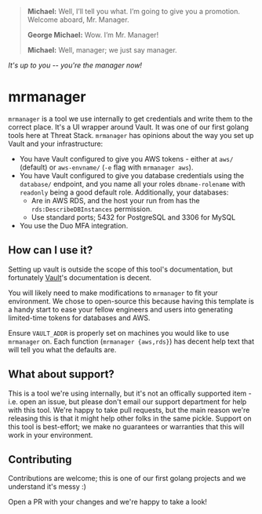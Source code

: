 >**Michael:** Well, I’ll tell you what. I’m going to give you a promotion. Welcome aboard, Mr. Manager.
>
>**George Michael:** Wow. I’m Mr. Manager!
>
>**Michael:** Well, manager; we just say manager.

_It's up to you -- you're the manager now!_

# mrmanager

`mrmanager` is a tool we use internally to get credentials and write them to the correct place. It's a UI wrapper around Vault. It was one of our first golang tools here at Threat Stack. `mrmanager` has opinions about the way you set up Vault and your infrastructure:

* You have Vault configured to give you AWS tokens - either at `aws/` (default) or `aws-envname/` (`-e` flag with `mrmanager aws`).
* You have Vault configured to give you database credentials using the `database/` endpoint, and you name all your roles `dbname-rolename` with `readonly` being a good default role. Additionally, your databases:
  * Are in AWS RDS, and the host your run from has the `rds:DescribeDBInstances` permission.
  * Use standard ports; 5432 for PostgreSQL and 3306 for MySQL
* You use the Duo MFA integration.

## How can I use it?
Setting up vault is outside the scope of this tool's documentation, but fortunately [Vault](https://www.vaultproject.io/docs/)'s documentation is decent.

You will likely need to make modifications to `mrmanager` to fit your environment. We chose to open-source this because having this template is a handy start to ease your fellow engineers and users into generating limited-time tokens for databases and AWS.

Ensure `VAULT_ADDR` is properly set on machines you would like to use `mrmanager` on. Each function (`mrmanager {aws,rds}`) has decent help text that will tell you what the defaults are. 

## What about support?

This is a tool we're using internally, but it's not an offically supported item - i.e. open an issue, but please don't email our support department for help with this tool. We're happy to take pull requests, but the main reason we're releasing this is that it might help other folks in the same pickle. Support on this tool is best-effort; we make no guarantees or warranties that this will work in your environment.

## Contributing
Contributions are welcome; this is one of our first golang projects and we understand it's messy :) 

Open a PR with your changes and we're happy to take a look!

